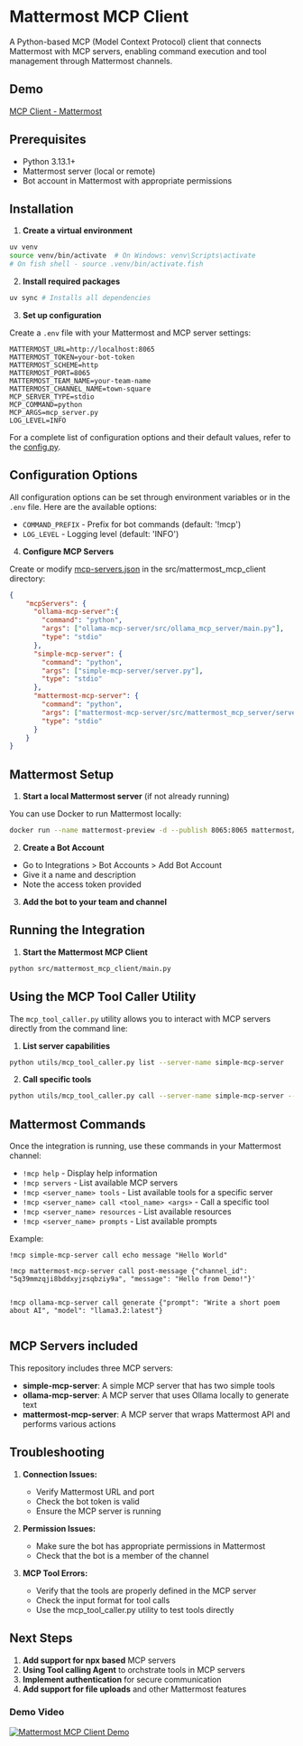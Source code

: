 # Mattermost MCP Client

A Python-based MCP (Model Context Protocol) client that connects Mattermost with MCP servers, enabling command execution and tool management through Mattermost channels.

## Demo

[MCP Client - Mattermost](data/demo.gif)


## Prerequisites

- Python 3.13.1+ 
- Mattermost server (local or remote)
- Bot account in Mattermost with appropriate permissions

## Installation

1. **Create a virtual environment**

```bash
uv venv
source venv/bin/activate  # On Windows: venv\Scripts\activate
# On fish shell - source .venv/bin/activate.fish
```

2. **Install required packages**

```bash
uv sync # Installs all dependencies
```

3. **Set up configuration**

Create a `.env` file with your Mattermost and MCP server settings:

```env
MATTERMOST_URL=http://localhost:8065
MATTERMOST_TOKEN=your-bot-token
MATTERMOST_SCHEME=http
MATTERMOST_PORT=8065
MATTERMOST_TEAM_NAME=your-team-name
MATTERMOST_CHANNEL_NAME=town-square
MCP_SERVER_TYPE=stdio
MCP_COMMAND=python
MCP_ARGS=mcp_server.py
LOG_LEVEL=INFO
```
For a complete list of configuration options and their default values, refer to the [config.py](src/mattermost_mcp_client/config.py).

## Configuration Options

All configuration options can be set through environment variables or in the `.env` file. Here are the available options:

- `COMMAND_PREFIX` - Prefix for bot commands (default: '!mcp')
- `LOG_LEVEL` - Logging level (default: 'INFO')

4. **Configure MCP Servers**

Create or modify [mcp-servers.json](src/mattermost_mcp_client/mcp-servers.json) in the src/mattermost_mcp_client directory:

```json
{
    "mcpServers": {
      "ollama-mcp-server":{
        "command": "python",
        "args": ["ollama-mcp-server/src/ollama_mcp_server/main.py"],
        "type": "stdio"
      },
      "simple-mcp-server": {
        "command": "python",
        "args": ["simple-mcp-server/server.py"],
        "type": "stdio"
      },
      "mattermost-mcp-server": {
        "command": "python",
        "args": ["mattermost-mcp-server/src/mattermost_mcp_server/server.py"],
        "type": "stdio"
      }
    }
}
```

## Mattermost Setup

1. **Start a local Mattermost server** (if not already running)

You can use Docker to run Mattermost locally:

```bash
docker run --name mattermost-preview -d --publish 8065:8065 mattermost/mattermost-preview
```

2. **Create a Bot Account**

- Go to Integrations > Bot Accounts > Add Bot Account
- Give it a name and description
- Note the access token provided

3. **Add the bot to your team and channel**

## Running the Integration

1. **Start the Mattermost MCP Client**

```bash
python src/mattermost_mcp_client/main.py
```

## Using the MCP Tool Caller Utility

The `mcp_tool_caller.py` utility allows you to interact with MCP servers directly from the command line:

1. **List server capabilities**
```bash
python utils/mcp_tool_caller.py list --server-name simple-mcp-server
```

2. **Call specific tools**
```bash
python utils/mcp_tool_caller.py call --server-name simple-mcp-server --tool echo --tool-args '{"input": "Hello World"}'
```

## Mattermost Commands

Once the integration is running, use these commands in your Mattermost channel:

- `!mcp help` - Display help information
- `!mcp servers` - List available MCP servers
- `!mcp <server_name> tools` - List available tools for a specific server
- `!mcp <server_name> call <tool_name> <args>` - Call a specific tool
- `!mcp <server_name> resources` - List available resources
- `!mcp <server_name> prompts` - List available prompts

Example:
```
!mcp simple-mcp-server call echo message "Hello World"
```
```
!mcp mattermost-mcp-server call post-message {"channel_id": "5q39mmzqji8bddxyjzsqbziy9a", "message": "Hello from Demo!"}'


!mcp ollama-mcp-server call generate {"prompt": "Write a short poem about AI", "model": "llama3.2:latest"}


```

## MCP Servers included
This repository includes three MCP servers:
- **simple-mcp-server**: A simple MCP server that has two simple tools
- **ollama-mcp-server**: A MCP server that uses Ollama locally to generate text
- **mattermost-mcp-server**: A MCP server that wraps Mattermost API and performs various actions

## Troubleshooting

1. **Connection Issues:**
   - Verify Mattermost URL and port
   - Check the bot token is valid
   - Ensure the MCP server is running

2. **Permission Issues:**
   - Make sure the bot has appropriate permissions in Mattermost
   - Check that the bot is a member of the channel

3. **MCP Tool Errors:**
   - Verify that the tools are properly defined in the MCP server
   - Check the input format for tool calls
   - Use the mcp_tool_caller.py utility to test tools directly

## Next Steps

1. **Add support for npx based** MCP servers
2. **Using Tool calling Agent** to orchstrate tools in MCP servers
2. **Implement authentication** for secure communication
3. **Add support for file uploads** and other Mattermost features


### Demo Video
[![Mattermost MCP Client Demo](https://img.youtube.com/vi/YPtfqUstfTI/0.jpg)](https://www.youtube.com/watch?v=YPtfqUstfTI)


